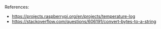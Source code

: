 References:
- https://projects.raspberrypi.org/en/projects/temperature-log
- https://stackoverflow.com/questions/606191/convert-bytes-to-a-string